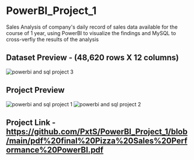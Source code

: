 # PowerBI_Project_1
Sales Analysis of company's daily record of sales data available for the course of 1 year, using PowerBI to visualize the findings and MySQL to cross-verfiy the results of the analysis

## Dataset Preview - (48,620 rows X 12 columns)
![powerbi and sql project 3](https://github.com/PxtS/PowerBI_Project_1/assets/104605874/70dc5ddd-cd93-4a17-87ee-679927638f7f)


## Project Preview
![powerbi and sql project 1](https://github.com/PxtS/PowerBI_Project_1/assets/104605874/e7a3941e-67f7-4a3a-ad74-a3b35b9a8d8f)
![powerbi and sql project 2](https://github.com/PxtS/PowerBI_Project_1/assets/104605874/bdb75726-85cb-4ed2-a907-b5a8efb24f39)


## Project Link - https://github.com/PxtS/PowerBI_Project_1/blob/main/pdf%20final%20Pizza%20Sales%20Performance%20PowerBI.pdf
